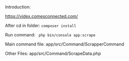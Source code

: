 Introduction:

https://videx.comesconnected.com/   

After cd in folder:
`composer install`

Run command:
` php bin/console app:scrape`

Main command file:
app/src/Command/ScrapperCommand

Other Files:
app/src/Command/ScrapeData.php